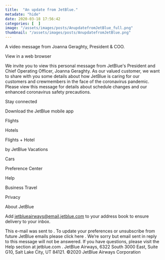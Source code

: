 ```yaml
---
title:  "An update from JetBlue."
metadate: "hide"
date: 2020-03-18 17:56:42
categories: [  ]
image: "/assets/images/posts/AnupdatefromJetBlue_full.png"
thumbnail: "/assets/images/posts/AnupdatefromJetBlue.png"
---
```

A video message from Joanna Geraghty, President & COO.
 ‌ ‌ ‌ ‌ ‌ ‌ ‌ ‌ ‌ ‌ ‌ ‌ ‌  ‌ ‌ ‌ ‌ ‌ ‌ ‌ ‌ ‌ ‌ ‌ ‌ ‌  ‌ ‌ ‌ ‌ ‌ ‌ ‌ ‌
‌ ‌ ‌ ‌ ‌  ‌ ‌ ‌ ‌ ‌ ‌ ‌ ‌ ‌ ‌ ‌ ‌ ‌  ‌ ‌ ‌ ‌ ‌ ‌ ‌ ‌ ‌ ‌ ‌ ‌ ‌  ‌ ‌ ‌
‌ ‌ ‌ ‌ ‌ ‌ ‌ ‌ ‌ ‌  ‌ ‌ ‌ ‌ ‌ ‌ ‌ ‌ ‌ ‌ ‌ ‌ ‌  ‌ ‌ ‌ ‌ ‌ ‌ ‌ ‌ ‌ ‌ ‌
‌ ‌  ‌ ‌ ‌ ‌ ‌ ‌ ‌ ‌ ‌ ‌ ‌ ‌ ‌  ‌ ‌ ‌ ‌ ‌ ‌ ‌ ‌ ‌ ‌ ‌ ‌ ‌  ‌ ‌ ‌ ‌ ‌ ‌
‌ ‌ ‌ ‌ ‌ ‌ ‌  ‌ ‌ ‌ ‌ ‌ ‌ ‌ ‌ ‌ ‌ ‌ ‌ ‌

View in a web browser








We invite you to view this personal message from JetBlue's President and
Chief Operating Officer, Joanna Geraghty. As our valued customer, we want
to share with you some details about how JetBlue is caring for our
customers and crewmembers in the face of the coronavirus pandemic. Please
view this message for details about schedule changes and our enhanced
coronavirus safety precautions.

Stay connected

Download
the JetBlue mobile app










Flights


Hotels


Flights + Hotel

by JetBlue Vacations


Cars

Preference Center

Help

Business Travel

Privacy

About JetBlue

Add jetblueairways@email.jetblue.com to your address book to ensure
delivery to your inbox.

This e-mail was sent to . To update your preferences or unsubscribe from
future JetBlue emails please click here
.
We’re sorry but email sent in reply to this message will not be answered.
If you have questions, please visit the Help section at jetblue.com
.
JetBlue Airways, 6322 South 3000 East, Suite G10, Salt Lake City, UT 84121.
©2020 JetBlue Airways Corporation

